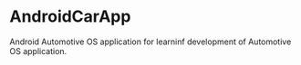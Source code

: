 # AndroidCarApp
Android Automotive OS application for learninf development of Automotive OS application.

